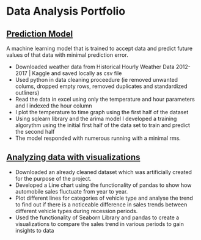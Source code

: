 # Data Analysis Portfolio
## [Prediction Model](https://github.com/Nas-git-hub/Prediction-model.git)
A machine learning model that is trained to accept data and predict future values of that data with minimal prediction error. 
*	Downloaded weather data from Historical Hourly Weather Data 2012-2017 | Kaggle and saved locally as csv file 
*	Used python in data cleaning proceedure (ie removed unwanted colums, dropped empty rows, removed duplicates and standardized outliners)
*	Read the data in excel using only the temperature and hour parameters and I indexed the hour column
*	I plot the temperature to time graph using the first half of the dataset
*	Using sqlearn library and the arima model I developed a training algorythm using the initial first half of the data set to train and predict the second half 
*	The model responded with numerous running with a minimal rms.

  
## [Analyzing data with visualizations](https://github.com/Nas-git-hub/Analyzing-Automobile-sales.git)  
* Downloaded an already cleaned dataset which was artificially created for the purpose of 
  the project.
* Developed a Line chart using the functionality of pandas to show how automobile sales 
  fluctuate from year to year.
* Plot different lines for categories of vehicle type and analyse the trend to find out if there
  is a noticeable difference in sales trends between different vehicle types during recession periods.
* Used the functionality of Seaborn Library and pandas to create a visualizations to compare the sales 
  trend in various periods to gain insights to data 
